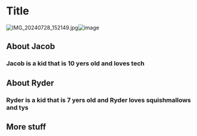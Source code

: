 # Title
<img src="blob:chrome-untrusted://media-app/dd297d0c-efdd-46f1-a08d-85b0a90cdc3d" alt="IMG_20240728_152149.jpg"/>![image](https://github.com/user-attachments/assets/688112d9-af4e-4431-affa-650bb457df5c)


## About Jacob
### Jacob is a kid that is 10 yers old and loves tech
## About Ryder
### Ryder is a kid that is 7 yers old and Ryder loves squishmallows and tys
## More stuff
